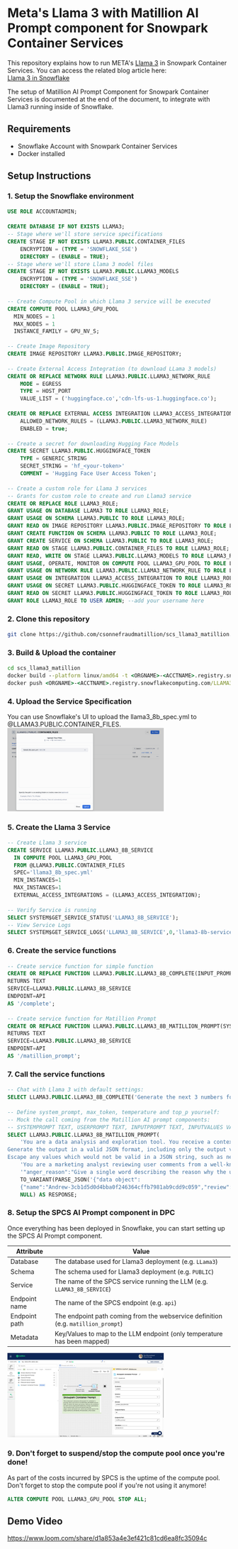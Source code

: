 # Meta's Llama 3 with Matillion AI Prompt component for Snowpark Container Services
This repository explains how to run META's [Llama 3](https://llama.meta.com/llama3/) in Snowpark Container Services. You can access the related blog article here:  
[Llama 3 in Snowflake](https://medium.com/@michaelgorkow/496863631700?source=friends_link&sk=c912452d8427d999f800777cc01f6d88)

The setup of Matillion AI Prompt Component for Snowpark Container Services is documented at the end of the document, to integrate with Llama3 running inside of Snowflake.

## Requirements
* Snowflake Account with Snowpark Container Services
* Docker installed

## Setup Instructions
### 1. Setup the Snowflake environment
```sql
USE ROLE ACCOUNTADMIN;

CREATE DATABASE IF NOT EXISTS LLAMA3;
-- Stage where we'll store service specifications
CREATE STAGE IF NOT EXISTS LLAMA3.PUBLIC.CONTAINER_FILES
    ENCRYPTION = (TYPE = 'SNOWFLAKE_SSE') 
    DIRECTORY = (ENABLE = TRUE);
-- Stage where we'll store Llama 3 model files
CREATE STAGE IF NOT EXISTS LLAMA3.PUBLIC.LLAMA3_MODELS 
    ENCRYPTION = (TYPE = 'SNOWFLAKE_SSE') 
    DIRECTORY = (ENABLE = TRUE);

-- Create Compute Pool in which Llama 3 service will be executed
CREATE COMPUTE POOL LLAMA3_GPU_POOL
  MIN_NODES = 1
  MAX_NODES = 1
  INSTANCE_FAMILY = GPU_NV_S;

-- Create Image Repository
CREATE IMAGE REPOSITORY LLAMA3.PUBLIC.IMAGE_REPOSITORY;

-- Create External Access Integration (to download LLama 3 models)
CREATE OR REPLACE NETWORK RULE LLAMA3.PUBLIC.LLAMA3_NETWORK_RULE
    MODE = EGRESS
    TYPE = HOST_PORT
    VALUE_LIST = ('huggingface.co','cdn-lfs-us-1.huggingface.co');

CREATE OR REPLACE EXTERNAL ACCESS INTEGRATION LLAMA3_ACCESS_INTEGRATION
    ALLOWED_NETWORK_RULES = (LLAMA3.PUBLIC.LLAMA3_NETWORK_RULE)
    ENABLED = true;

-- Create a secret for downloading Hugging Face Models
CREATE SECRET LLAMA3.PUBLIC.HUGGINGFACE_TOKEN
    TYPE = GENERIC_STRING
    SECRET_STRING = 'hf_<your-token>'
    COMMENT = 'Hugging Face User Access Token';

-- Create a custom role for Llama 3 services
-- Grants for custom role to create and run Llama3 service
CREATE OR REPLACE ROLE LLAMA3_ROLE;
GRANT USAGE ON DATABASE LLAMA3 TO ROLE LLAMA3_ROLE;
GRANT USAGE ON SCHEMA LLAMA3.PUBLIC TO ROLE LLAMA3_ROLE;
GRANT READ ON IMAGE REPOSITORY LLAMA3.PUBLIC.IMAGE_REPOSITORY TO ROLE LLAMA3_ROLE;
GRANT CREATE FUNCTION ON SCHEMA LLAMA3.PUBLIC TO ROLE LLAMA3_ROLE;
GRANT CREATE SERVICE ON SCHEMA LLAMA3.PUBLIC TO ROLE LLAMA3_ROLE;
GRANT READ ON STAGE LLAMA3.PUBLIC.CONTAINER_FILES TO ROLE LLAMA3_ROLE;
GRANT READ, WRITE ON STAGE LLAMA3.PUBLIC.LLAMA3_MODELS TO ROLE LLAMA3_ROLE;
GRANT USAGE, OPERATE, MONITOR ON COMPUTE POOL LLAMA3_GPU_POOL TO ROLE LLAMA3_ROLE;
GRANT USAGE ON NETWORK RULE LLAMA3.PUBLIC.LLAMA3_NETWORK_RULE TO ROLE LLAMA3_ROLE;
GRANT USAGE ON INTEGRATION LLAMA3_ACCESS_INTEGRATION TO ROLE LLAMA3_ROLE;
GRANT USAGE ON SECRET LLAMA3.PUBLIC.HUGGINGFACE_TOKEN TO ROLE LLAMA3_ROLE;
GRANT READ ON SECRET LLAMA3.PUBLIC.HUGGINGFACE_TOKEN TO ROLE LLAMA3_ROLE;
GRANT ROLE LLAMA3_ROLE TO USER ADMIN; --add your username here
```

### 2. Clone this repository
```bash
git clone https://github.com/csonnefraudmatillion/scs_llama3_matillion.git
```

### 3. Build & Upload the container
```cmd
cd scs_llama3_matillion
docker build --platform linux/amd64 -t <ORGNAME>-<ACCTNAME>.registry.snowflakecomputing.com/LLAMA3/PUBLIC/IMAGE_REPOSITORY/llama3_service:latest .
docker push <ORGNAME>-<ACCTNAME>.registry.snowflakecomputing.com/LLAMA3/PUBLIC/IMAGE_REPOSITORY/llama3_service:latest
```

### 4. Upload the Service Specification
You can use Snowflake's UI to upload the llama3_8b_spec.yml to @LLAMA3.PUBLIC.CONTAINER_FILES.  
<img src="/assets/spec_yml_upload.png" width="70%" height="70%">

### 5. Create the Llama 3 Service
```sql
-- Create Llama 3 service
CREATE SERVICE LLAMA3.PUBLIC.LLAMA3_8B_SERVICE
  IN COMPUTE POOL LLAMA3_GPU_POOL
  FROM @LLAMA3.PUBLIC.CONTAINER_FILES
  SPEC='llama3_8b_spec.yml'
  MIN_INSTANCES=1
  MAX_INSTANCES=1
  EXTERNAL_ACCESS_INTEGRATIONS = (LLAMA3_ACCESS_INTEGRATION);

-- Verify Service is running
SELECT SYSTEM$GET_SERVICE_STATUS('LLAMA3_8B_SERVICE');
-- View Service Logs
SELECT SYSTEM$GET_SERVICE_LOGS('LLAMA3_8B_SERVICE',0,'llama3-8b-service-container');
```

### 6. Create the service functions
```sql
-- Create service function for simple function
CREATE OR REPLACE FUNCTION LLAMA3.PUBLIC.LLAMA3_8B_COMPLETE(INPUT_PROMPT TEXT)
RETURNS TEXT
SERVICE=LLAMA3.PUBLIC.LLAMA3_8B_SERVICE
ENDPOINT=API
AS '/complete';

-- Create service function for Matillion Prompt
CREATE OR REPLACE FUNCTION LLAMA3.PUBLIC.LLAMA3_8B_MATILLION_PROMPT(SYSTEMPROMPT TEXT, USERPROMPT TEXT, INPUTPROMPT TEXT, INPUTVALUES VARIANT, METADATA VARIANT)
RETURNS TEXT
SERVICE=LLAMA3.PUBLIC.LLAMA3_8B_SERVICE
ENDPOINT=API
AS '/matillion_prompt';
```

### 7. Call the service functions
```sql
-- Chat with Llama 3 with default settings:
SELECT LLAMA3.PUBLIC.LLAMA3_8B_COMPLETE('Generate the next 3 numbers for this Fibonacci sequence: 0, 1, 1, 2') AS RESPONSE;

-- Define system_prompt, max_token, temperature and top_p yourself:
-- Mock the call coming from the Matillion AI prompt components:
-- SYSTEMPROMPT TEXT, USERPROMPT TEXT, INPUTPROMPT TEXT, INPUTVALUES VARIANT, METADATA VARIANT
SELECT LLAMA3.PUBLIC.LLAMA3_8B_MATILLION_PROMPT(
    'You are a data analysis and exploration tool. You receive a context prompt from the user, a data object, and an output format.
Generate the output in a valid JSON format, including only the output variables without any headers or explanations.
Escape any values which would not be valid in a JSON string, such as newlines and double quotes.', 
    'You are a marketing analyst reviewing user comments from a well-known barista company.',
    '"anger_reason":"Give a single word describing the reason why the user is angry. In the case of a positive review, keep the field blank. Remember, not two words, just ONE!","anger_score":"Give a score between 0 and 10 on the level of anger you feel in the user review. Only use integers.","sentiment":"Answer by POSITIVE, NEUTRAL or NEGATIVE based on the sentiment of the user comment. Make sure your answer is in capital letters.","wont_return":"Answer YES if the user indicates that they will never come again to the shop. Otherwise, answer NO","product_involved":"Extract the product name involved in the user comment. Keep the field blank if you cant find any.","anger_summary":"Give a humorous summary of the user comment, in a single sentence that could have been written by a barista. Remember to keep it really fun!","swear_words":"Answer YES if you found swear words in the user review. Otherwise, answer by NO"',
    TO_VARIANT(PARSE_JSON('{"data object":
    {"name":"Andrew-3cb1d5d0d4bba0f246364cffb7981ab9cdd9c059","review":"No Review Text"}}')), 
    NULL) AS RESPONSE;
```

### 8. Setup the SPCS AI Prompt component in DPC
Once everything has been deployed in Snowflake, you can start setting up the SPCS AI Prompt component. 

|Attribute      |Value                                                                            |
|---------------|---------------------------------------------------------------------------------|
|Database       |The database used for Llama3 deployment (e.g. `LLama3`)                          |
|Schema         |The schema used for Llama3 deployment (e.g. `PUBLIC`)                            |
|Service        |The name of the SPCS service running the LLM (e.g. `LLAMA3_8B_SERVICE`)          |
|Endpoint name  |The name of the SPCS endpoint (e.g. `api`)                                       |
|Endpoint path  |The endpoint path coming from the webservice definition (e.g. `matillion_prompt`)|
|Metadata       |Key/Values to map to the LLM endpoint (only temperature has been mapped)         |

<img src="/assets/matillion_dpc_spcs_ai_prompt.png" width="70%" height="70%">

### 9. Don't forget to suspend/stop the compute pool once you're done! 

As part of the costs incurred by SPCS is the uptime of the compute pool. Don't forget to stop the compute pool if you're not using it anymore!

````sql
ALTER COMPUTE POOL LLAMA3_GPU_POOL STOP ALL;
````

## Demo Video
https://www.loom.com/share/d1a853a4e3ef421c81cd6ea8fc35094c

